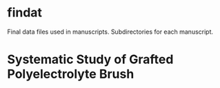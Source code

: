 # findat
Final data files used in manuscripts. Subdirectories for each manuscript. 
# Systematic Study of Grafted Polyelectrolyte Brush
